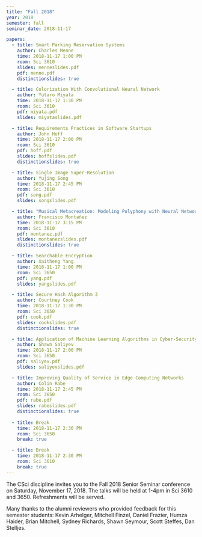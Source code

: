 ```yaml
---
title: "Fall 2018"
year: 2018
semester: fall
seminar_date: 2018-11-17

papers:
  - title: Smart Parking Reservation Systems
    author: Charles Menne
    time: 2018-11-17 1:00 PM
    room: Sci 3610
    slides: menneslides.pdf
    pdf: menne.pdf
    distinctionslides: true

  - title: Colorization With Convolutional Neural Network
    author: Yutaro Miyata
    time: 2018-11-17 1:30 PM
    room: Sci 3610
    pdf: miyata.pdf
    slides: miyataslides.pdf

  - title: Requirements Practices in Software Startups
    author: John Hoff
    time: 2018-11-17 2:00 PM
    room: Sci 3610
    pdf: hoff.pdf
    slides: hoffslides.pdf
    distinctionslides: true

  - title: Single Image Super-Resolution
    author: Yujing Song
    time: 2018-11-17 2:45 PM
    room: Sci 3610
    pdf: song.pdf
    slides: songslides.pdf

  - title: "Musical Metacreation: Modeling Polyphony with Neural Networks"
    author: Francisco Montañez
    time: 2018-11-17 3:15 PM
    room: Sci 3610
    pdf: montanez.pdf
    slides: montanezslides.pdf
    distinctionslides: true

  - title: Searchable Encryption
    author: Xaitheng Yang
    time: 2018-11-17 1:00 PM
    room: Sci 3650
    pdf: yang.pdf
    slides: yangslides.pdf

  - title: Secure Hash Algorithm 3
    author: Courtney Cook
    time: 2018-11-17 1:30 PM
    room: Sci 3650
    pdf: cook.pdf
    slides: cookslides.pdf
    distinctionslides: true

  - title: Application of Machine Learning Algorithms in Cyber-Security
    author: Shawn Saliyev
    time: 2018-11-17 2:00 PM
    room: Sci 3650
    pdf: saliyev.pdf
    slides: saliyevslides.pdf

  - title: Improving Quality of Service in Edge Computing Networks
    author: Colin Rabe 
    time: 2018-11-17 2:45 PM
    room: Sci 3650
    pdf: rabe.pdf
    slides: rabeslides.pdf
    distinctionslides: true
    
  - title: Break
    time: 2018-11-17 2:30 PM
    room: Sci 3650
    break: true

  - title: Break
    time: 2018-11-17 2:30 PM
    room: Sci 3610
    break: true
---
```


The CSci discipline invites you to the Fall 2018 Senior Seminar conference on Saturday, November 17, 2018. The talks will be held at 1-4pm in Sci 3610 and 3650. Refreshments will be served.

Many thanks to the alumni reviewers who provided feedback for this semester students: Kevin Arhelger, Mitchell Finzel, Daniel Frazier, Humza Haider, Brian Mitchell, Sydney Richards, Shawn Seymour, Scott Steffes, Dan Stelljes.



